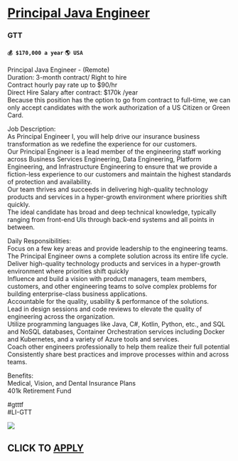 # [Principal Java Engineer](https://www.remotewlb.com/apply/principal-java-engineer-41115)  
### GTT  
#### `💰 $170,000 a year` `🌎 USA`  

Principal Java Engineer - (Remote)  
Duration: 3-month contract/ Right to hire  
Contract hourly pay rate up to $90/hr  
Direct Hire Salary after contract: $170k /year  
Because this position has the option to go from contract to full-time, we can only accept candidates with the work authorization of a US Citizen or Green Card.  
  
Job Description:  
As Principal Engineer I, you will help drive our insurance business transformation as we redefine the experience for our customers.  
Our Principal Engineer is a lead member of the engineering staff working across Business Services Engineering, Data Engineering, Platform Engineering, and Infrastructure Engineering to ensure that we provide a fiction-less experience to our customers and maintain the highest standards of protection and availability.  
Our team thrives and succeeds in delivering high-quality technology products and services in a hyper-growth environment where priorities shift quickly.  
The ideal candidate has broad and deep technical knowledge, typically ranging from front-end UIs through back-end systems and all points in between.  
  
Daily Responsibilities:  
Focus on a few key areas and provide leadership to the engineering teams.  
The Principal Engineer owns a complete solution across its entire life cycle.  
Deliver high-quality technology products and services in a hyper-growth environment where priorities shift quickly  
Influence and build a vision with product managers, team members, customers, and other engineering teams to solve complex problems for building enterprise-class business applications.  
Accountable for the quality, usability & performance of the solutions.  
Lead in design sessions and code reviews to elevate the quality of engineering across the organization.  
Utilize programming languages like Java, C#, Kotlin, Python, etc., and SQL and NoSQL databases, Container Orchestration services including Docker and Kubernetes, and a variety of Azure tools and services.  
Coach other engineers professionally to help them realize their full potential  
Consistently share best practices and improve processes within and across teams.  
  
Benefits:  
Medical, Vision, and Dental Insurance Plans  
401k Retirement Fund  
  
#gtttf  
#LI-GTT

![](https://remotive.com/job/track/1899643/blank.gif?source=public_api)  
## CLICK TO [APPLY](https://www.remotewlb.com/apply/principal-java-engineer-41115)

